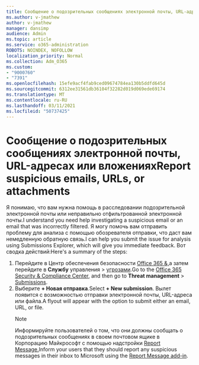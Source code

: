 ```yaml
---
title: Сообщение о подозрительных сообщениях электронной почты, URL-адресах или вложениях
ms.author: v-jmathew
author: v-jmathew
manager: dansimp
audience: Admin
ms.topic: article
ms.service: o365-administration
ROBOTS: NOINDEX, NOFOLLOW
localization_priority: Normal
ms.collection: Adm_O365
ms.custom:
- "9000760"
- "7391"
ms.openlocfilehash: 15efe9acf4fab9ced09674784ea130b5ddfd645d
ms.sourcegitcommit: 6312ee31561db36104f32282d019d069ede69174
ms.translationtype: MT
ms.contentlocale: ru-RU
ms.lasthandoff: 03/11/2021
ms.locfileid: "50737425"
---
```

# <a name="report-suspicious-emails-urls-or-attachments"></a><span data-ttu-id="0270f-102">Сообщение о подозрительных сообщениях электронной почты, URL-адресах или вложениях</span><span class="sxs-lookup"><span data-stu-id="0270f-102">Report suspicious emails, URLs, or attachments</span></span>

<span data-ttu-id="0270f-103">Я понимаю, что вам нужна помощь в расследовании подозрительной электронной почты или неправильно отфильтрованной электронной почты.</span><span class="sxs-lookup"><span data-stu-id="0270f-103">I understand you need help investigating a suspicious email or an email that was incorrectly filtered.</span></span> <span data-ttu-id="0270f-104">Я могу помочь вам отправить проблему для анализа с помощью обозревателя отправки, что даст вам немедленную обратную связь.</span><span class="sxs-lookup"><span data-stu-id="0270f-104">I can help you submit the issue for analysis using Submissions Explorer, which will give you immediate feedback.</span></span> <span data-ttu-id="0270f-105">Вот сводка действий:</span><span class="sxs-lookup"><span data-stu-id="0270f-105">Here's a summary of the steps:</span></span>

1. <span data-ttu-id="0270f-106">Перейдите в Центр обеспечения безопасности [Office 365 &,](https://go.microsoft.com/fwlink/p/?linkid=2077143)а затем перейдите в **Службу** управления  >  [угрозами](https://go.microsoft.com/fwlink/?linkid=2101521).</span><span class="sxs-lookup"><span data-stu-id="0270f-106">Go to the [Office 365 Security & Compliance Center](https://go.microsoft.com/fwlink/p/?linkid=2077143), and then go to **Threat management** > [Submissions](https://go.microsoft.com/fwlink/?linkid=2101521).</span></span>
2. <span data-ttu-id="0270f-107">Выберите **+ Новая отправка**.</span><span class="sxs-lookup"><span data-stu-id="0270f-107">Select **+ New submission**.</span></span> <span data-ttu-id="0270f-108">Вылет появится с возможностью отправки электронной почты, URL-адреса или файла.</span><span class="sxs-lookup"><span data-stu-id="0270f-108">A flyout will appear with the option to submit either an email, URL, or file.</span></span>
    > [!NOTE]
    > <span data-ttu-id="0270f-109">Информируйте пользователей о том, что они должны сообщать о подозрительных сообщениях в своем почтовом ящике в Корпорацию Майкрософт с помощью надстройки [Report Message.](https://go.microsoft.com/fwlink/?linkid=2092385)</span><span class="sxs-lookup"><span data-stu-id="0270f-109">Inform your users that they should report any suspicious messages in their inbox to Microsoft using the [Report Message add-in](https://go.microsoft.com/fwlink/?linkid=2092385).</span></span>

